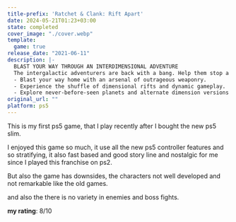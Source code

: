 ```yaml
---
title-prefix: 'Ratchet & Clank: Rift Apart'
date: 2024-05-21T01:23+03:00
state: completed
cover_image: "./cover.webp"
template:
  game: true
release_date: "2021-06-11"
description: |-
  BLAST YOUR WAY THROUGH AN INTERDIMENSIONAL ADVENTURE
  The intergalactic adventurers are back with a bang. Help them stop a robotic emperor intent on conquering cross-dimensional worlds, with their own universe next in the firing line.
  - Blast your way home with an arsenal of outrageous weaponry.
  - Experience the shuffle of dimensional rifts and dynamic gameplay.
  - Explore never-before-seen planets and alternate dimension versions of old favorites.
original_url: ""
platform: ps5
---
```


This is my first ps5 game, that I play recently after I bought the new ps5 slim.

I enjoyed this game so much, it use all the new ps5 controller features and so
stratifying, it also fast based and good story line and nostalgic for me since I
played this franchise on ps2.

But also the game has downsides, the characters not well developed and not
remarkable like the old games.

and also the there is no variety in enemies and boss fights.


**my rating**: 8/10
